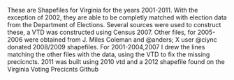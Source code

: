 These are Shapefiles for Virginia for the years 2001-2011. With the exception of 2002, they are able to be completly matched with election data from the Department of Elections. Several sources were used to construct these, a VTD was constructed using Census 2007. Other files, for 2005-2006 were obtained from J. Miles Coleman and @anders; X user @ciync donated 2008/2009 shapefiles. For 2001-2004,2007 I drew the lines matching the other files with the data, using the VTD to fix the missing precicncts.  2011 was built using 2010 vtd and a 2012 shapefile found on the Virginia Voting Precicnts Github
